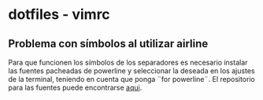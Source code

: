 # dotfiles - vimrc
## Problema con símbolos al utilizar airline
Para que funcionen los símbolos de los separadores es necesario instalar las
fuentes pacheadas de powerline y seleccionar la deseada en los ajustes de la
terminal, teniendo en cuenta que ponga ¨for powerline¨.
El repositorio para las fuentes puede encontrarse
[aqui](https://github.com/powerline/fonts).
